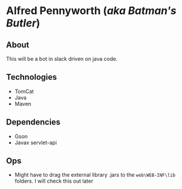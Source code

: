 # Alfred Pennyworth (_aka Batman's Butler_)
## About
This will be a bot in slack driven on java code.

## Technologies
* TomCat
* Java
* Maven

## Dependencies
* Gson
* Javax servlet-api

## Ops
* Might have to drag the external library .jars to the `web\WEB-INF\lib` folders. I will check this out later